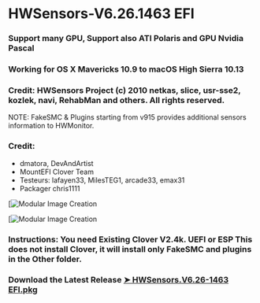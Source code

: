 # HWSensors-V6.26.1463 EFI

### Support many GPU, Support also ATI Polaris and GPU Nvidia Pascal

### Working for OS X Mavericks 10.9 to macOS High Sierra 10.13

### Credit: HWSensors Project (c) 2010 netkas, slice, usr-sse2, kozlek, navi, RehabMan and others. All rights reserved.
NOTE: FakeSMC & Plugins starting from v915 provides additional sensors information to HWMonitor.

### Credit:
- dmatora, DevAndArtist
- MountEFI Clover Team
- Testeurs: lafayen33, MilesTEG1, arcade33, emax31
- Packager chris1111

[![Modular Image Creation](https://i62.servimg.com/u/f62/18/50/18/69/captu403.png)

[![Modular Image Creation](https://i62.servimg.com/u/f62/18/50/18/69/captu399.png)
  

### Instructions: You need Existing Clover V2.4k. UEFI or ESP This does not install Clover, it will install only FakeSMC and plugins in the Other folder.

### Download the Latest Release [➤ HWSensors.V6.26-1463 EFI.pkg ](https://github.com/chris1111/HWSensors-V6.26.1463-EFI/releases)
